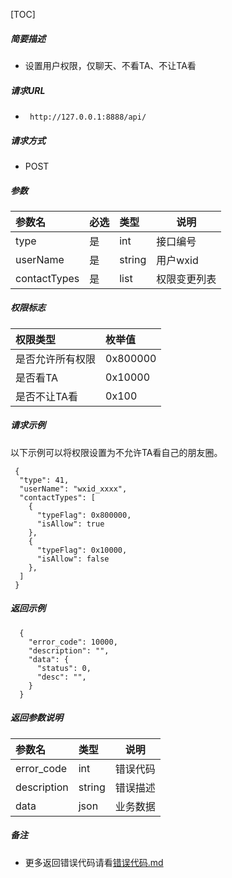 


[TOC]
    
##### 简要描述

- 设置用户权限，仅聊天、不看TA、不让TA看

##### 请求URL
- ` http://127.0.0.1:8888/api/`
  
##### 请求方式
- POST 

##### 参数

| 参数名          | 必选 | 类型     | 说明     |   
|:-------------|:---|:-------|--------|   
| type         | 是  | int    | 接口编号   |   
| userName     | 是  | string | 用户wxid |   
| contactTypes | 是  | list   | 权限变更列表 |   

##### 权限标志

| 权限类型     | 枚举值      |   
|:---------|:---------|   
| 是否允许所有权限 | 0x800000 |   
| 是否看TA    | 0x10000  |   
| 是否不让TA看  | 0x100    |   

##### 请求示例
以下示例可以将权限设置为不允许TA看自己的朋友圈。
```
 {
  "type": 41,
  "userName": "wxid_xxxx",
  "contactTypes": [
    {
      "typeFlag": 0x800000,
      "isAllow": true
    },
    {
      "typeFlag": 0x10000,
      "isAllow": false
    },
  ]
 } 
```

##### 返回示例 

``` 
  {
    "error_code": 10000,
    "description": "",
    "data": {
      "status": 0,
      "desc": "",
    }
  }
```

##### 返回参数说明 

| 参数名         | 类型     | 说明   |   
|:------------|:-------|------|   
| error_code  | int    | 错误代码 |   
| description | string | 错误描述 |   
| data        | json   | 业务数据 |   

##### 备注 

- 更多返回错误代码请看[错误代码.md](../错误代码.md)





